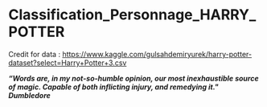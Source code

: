 # Classification_Personnage_HARRY_POTTER

Credit for data : https://www.kaggle.com/gulsahdemiryurek/harry-potter-dataset?select=Harry+Potter+3.csv

***“Words are, in my not-so-humble opinion, our most inexhaustible source of magic. Capable of both inflicting injury, and remedying it."
Dumbledore***
